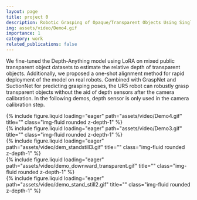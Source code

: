 ```yaml
---
layout: page
title: project 0
description: Robotic Grasping of Opaque/Transparent Objects Using Single-RGB Input and Mono Depth Estimation Model
img: assets/video/Demo4.gif
importance: 1
category: work
related_publications: false
---
```


We fine-tuned the Depth-Anything model using LoRA on mixed public transparent object datasets to estimate the relative depth of transparent objects. Additionally, we proposed a one-shot alignment method for rapid deployment of the model on real robots. Combined with GraspNet and SuctionNet for predicting grasping poses, the UR5 robot can robustly grasp transparent objects without the aid of depth sensors after the camera calibration. In the following demos, depth sensor is only used in the camera calibration step. 


<div class="row">
    <div class="col-sm mt-3 mt-md-0">
        {% include figure.liquid loading="eager" path="assets/video/Demo4.gif" title="" class="img-fluid rounded z-depth-1" %}
    </div>
</div>



<div class="row">
    <div class="col-sm mt-3 mt-md-0">
        {% include figure.liquid loading="eager" path="assets/video/Demo3.gif" title="" class="img-fluid rounded z-depth-1" %}
    </div>
</div>


<div class="row">
    <div class="col-sm mt-3 mt-md-0">
        {% include figure.liquid loading="eager" path="assets/video/dem_standstill3.gif" title="" class="img-fluid rounded z-depth-1" %}
    </div>
</div>


<div class="row">
    <div class="col-sm mt-3 mt-md-0">
        {% include figure.liquid loading="eager" path="assets/video/demo_downward_transparent.gif" title="" class="img-fluid rounded z-depth-1" %}
    </div>
</div>


<div class="row">
    <div class="col-sm mt-3 mt-md-0">
        {% include figure.liquid loading="eager" path="assets/video/demo_stand_still2.gif" title="" class="img-fluid rounded z-depth-1" %}
    </div>
</div>
